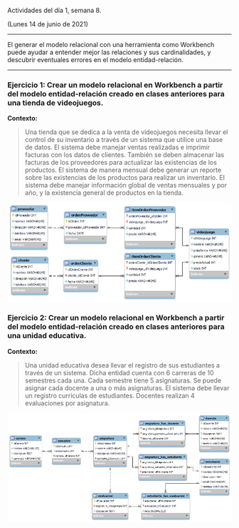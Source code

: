 Actividades del día 1, semana 8.

(Lunes 14 de junio de 2021)

---

El generar el modelo relacional con una herramienta como Workbench puede ayudar a entender mejor las relaciones y sus cardinalidades, y descubrir eventuales errores en el modelo entidad-relación.

---

### Ejercicio 1: Crear un modelo relacional en Workbench a partir del modelo entidad-relación creado en clases anteriores para una tienda de videojuegos.

**Contexto:**

>  Una tienda que se dedica a la venta de videojuegos necesita llevar el control de su inventario a través de un sistema que utilice una base de datos. El sistema debe manejar ventas realizadas e imprimir facturas con los datos de clientes. También se deben almacenar las facturas de los proveedores para actualizar las existencias de los productos. El sistema de manera mensual debe generar un reporte sobre las existencias de los productos para realizar un inventario. El sistema debe manejar información global de ventas mensuales y por año, y la existencia general de productos en la tienda. 

![Modelo relacional para una tienda de videojuegos.](modelo_relacional_tienda_videojuegos.png)

### Ejercicio 2: Crear un modelo relacional en Workbench a partir del modelo entidad-relación creado en clases anteriores para una unidad educativa.

**Contexto:**

> Una unidad educativa desea llevar el registro de sus estudiantes a través de un sistema. Dicha entidad cuenta con 6 carreras de 10 semestres cada una. Cada semestre tiene 5 asignaturas. Se puede asignar cada docente a una o más asignaturas. El sistema debe llevar un registro curriculas de estudiantes. Docentes realizan 4 evaluaciones por asignatura.


![Modelo relacional para una unidad educativa.](modelo_relacional_unidad_educativa.png)